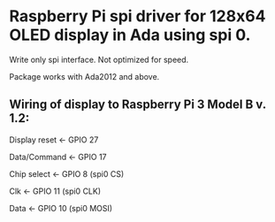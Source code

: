 # Raspberry Pi spi driver for 128x64 OLED display in Ada using spi 0.

Write only spi interface. Not optimized for speed.

Package works with Ada2012 and above.

## Wiring of display to Raspberry Pi 3 Model B v. 1.2:

Display reset  <- GPIO 27

Data/Command <- GPIO 17

Chip select  <- GPIO 8 (spi0 CS)

Clk  <- GPIO 11 (spi0 CLK)

Data <- GPIO 10 (spi0 MOSI)